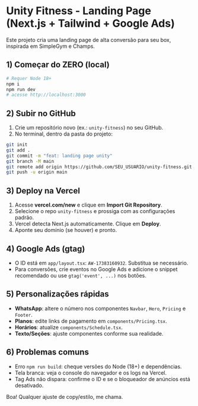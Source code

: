 # Unity Fitness - Landing Page (Next.js + Tailwind + Google Ads)

Este projeto cria uma landing page de alta conversão para seu box, inspirada em SimpleGym e Champs.

## 1) Começar do ZERO (local)

```bash
# Requer Node 18+
npm i
npm run dev
# acesse http://localhost:3000
```

## 2) Subir no GitHub
1. Crie um repositório novo (ex.: `unity-fitness`) no seu GitHub.
2. No terminal, dentro da pasta do projeto:
```bash
git init
git add .
git commit -m "feat: landing page unity"
git branch -M main
git remote add origin https://github.com/SEU_USUARIO/unity-fitness.git
git push -u origin main
```

## 3) Deploy na Vercel
1. Acesse **vercel.com/new** e clique em **Import Git Repository**.
2. Selecione o repo `unity-fitness` e prossiga com as configurações padrão.
3. Vercel detecta Next.js automaticamente. Clique em **Deploy**.
4. Aponte seu domínio (se houver) e pronto.

## 4) Google Ads (gtag)
- O ID está em `app/layout.tsx`: `AW-17383160932`. Substitua se necessário.
- Para conversões, crie eventos no Google Ads e adicione o snippet recomendado ou use `gtag('event', ...)` nos botões.

## 5) Personalizações rápidas
- **WhatsApp**: altere o número nos componentes `Navbar`, `Hero`, `Pricing` e `Footer`.
- **Planos**: edite links de pagamento em `components/Pricing.tsx`.
- **Horários**: atualize `components/Schedule.tsx`.
- **Texto/Seções**: ajuste componentes conforme sua realidade.

## 6) Problemas comuns
- Erro `npm run build`: cheque versões do Node (18+) e dependências.
- Tela branca: veja o console do navegador e os logs na Vercel.
- Tag Ads não dispara: confirme o ID e se o bloqueador de anúncios está desativado.

Boa! Qualquer ajuste de copy/estilo, me chama.
